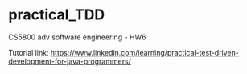# practical_TDD

CS5800 adv software engineering - HW6

Tutorial link:
https://www.linkedin.com/learning/practical-test-driven-development-for-java-programmers/
